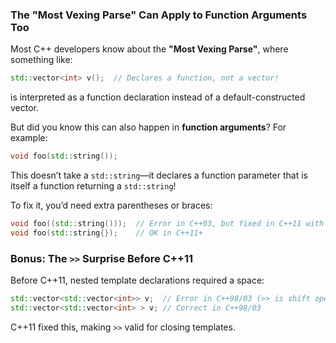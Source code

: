 ### **The "Most Vexing Parse" Can Apply to Function Arguments Too**
Most C++ developers know about the **"Most Vexing Parse"**, where something like:
```cpp
std::vector<int> v();  // Declares a function, not a vector!
```
is interpreted as a function declaration instead of a default-constructed vector.

But did you know this can also happen in **function arguments**? For example:
```cpp
void foo(std::string());
```
This doesn’t take a `std::string`—it declares a function parameter that is itself a function returning a `std::string`!

To fix it, you’d need extra parentheses or braces:
```cpp
void foo((std::string()));  // Error in C++03, but fixed in C++11 with {}
void foo(std::string{});    // OK in C++11+
```

### **Bonus: The `>>` Surprise Before C++11**
Before C++11, nested template declarations required a space:
```cpp
std::vector<std::vector<int>> v;  // Error in C++98/03 (>> is shift operator)
std::vector<std::vector<int> > v; // Correct in C++98/03
```
C++11 fixed this, making `>>` valid for closing templates.
